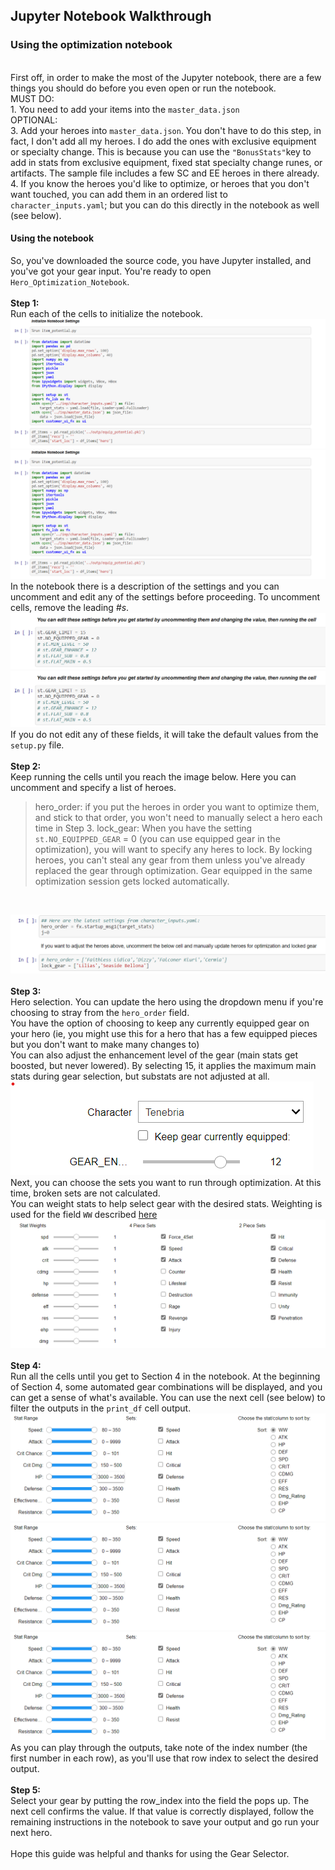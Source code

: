 ## Jupyter Notebook Walkthrough
### Using the optimization notebook
<br> First off, in order to make the most of the Jupyter notebook, there are a few things you should do before you even open or run the notebook.
<br> MUST DO:
<br> 1. You need to add your items into the `master_data.json`
<br> OPTIONAL:
<br> 3. Add your heroes into `master_data.json`.  You don't have to do this step, in fact, I don't add all my heroes.  I do add the ones with exclusive equipment or specialty change.  This is because you can use the `"BonusStats"`key to add in stats from exclusive equipment, fixed stat specialty change runes, or artifacts.  The sample file includes a few SC and EE heroes in there already.
<br> 4. If you know the heroes you'd like to optimize, or heroes that you don't want touched, you can add them in an ordered list to `character_inputs.yaml`; but you can do this directly in the notebook as well (see below).

#### Using the notebook
So, you've downloaded the source code, you have Jupyter installed, and you've got your gear input.  You're ready to open `Hero_Optimization_Notebook`.
<br><br><b>Step 1:</b>  <br>Run each of the cells to initialize the notebook.
<br>![Initial cells](_image/1_initialize_notebook.png?raw=true)
<br>![Initial cells](/_image/1_initialize_notebook.png?raw=true)
<br>In the notebook there is a description of the settings and you can uncomment and edit any of the settings before proceeding.  To uncomment cells, remove the leading _#s_.
<br>![Settings](/_image/2_setup_fields.png)
<br>![Settings](_image/2_setup_fields.png)
If you do not edit any of these fields, it will take the default values from the `setup.py` file.
<br>
<br><b>Step 2:</b>  <br>Keep running the cells until you reach the image below.  Here you can uncomment and specify a list of heroes.
> hero_order:  if you put the heroes in order you want to optimize them, and stick to that order, you won't need to manually select a hero each time in Step 3.
> lock_gear:  When you have the setting `st.NO_EQUIPPED_GEAR` = 0 (you can use equipped gear in the optimization), you will want to specify any heres to lock.  By locking heroes, you can't steal any gear from them unless you've already replaced the gear through optimization.  Gear equipped in the same optimization session gets locked automatically.

<br><p><img alt="Hero Startup" src="/_image/3_optional_specify_heroes.png">
<br>
<br><b>Step 3:</b>  <br>Hero selection.  You can update the hero using the dropdown menu if you're choosing to stray from the `hero_order` field.
<br> You have the option of choosing to keep any currently equipped gear on your hero (ie, you might use this for a hero that has a few equipped pieces but you don't want to make many changes to)
<br> You can also adjust the enhancement level of the gear (main stats get boosted, but never lowered).  By selecting 15, it applies the maximum main stats during gear selection, but substats are not adjusted at all.
<br>![Choose Hero](_image/choosing_hero.png)
<br> Next, you can choose the sets you want to run through optimization.  At this time, broken sets are not calculated.
<br> You can weight stats to help select gear with the desired stats.  Weighting is used for the field `WW` described [here](stat-guide.md)
<br><img alt="" src="/_image/choosing_sets_stats.png?raw=true">
<br>
<br><b>Step 4:</b>
<br> Run all the cells until you get to Section 4 in the notebook.  At the beginning of Section 4, some automated gear combinations will be displayed, and you can get a sense of what's available.  You can use the next cell (see below) to filter the outputs in the `print_df` cell output.
<br>![Filter Output](/_image/filter_outputs.png)
<br><img alt="Filter Output" src="https://github.com/ja-bru/E7_Py_Gear_Selector/blob/gh-pages/_image/filter_outputs.png?raw=true">
<br><img alt="Filter Output" src="https://github.com/ja-bru/E7_Py_Gear_Selector/blob/gh-pages/_image/filter_outputs.png">
<br> As you can play through the outputs, take note of the index number (the first number in each row), as you'll use that row index to select the desired output.
<br>
<br><b>Step 5:</b>
<br> Select your gear by putting the row_index into the field the pops up.  The next cell confirms the value.  If that value is correctly displayed, follow the remaining instructions in the notebook to save your output and go run your next hero.
<br>
<br> Hope this guide was helpful and thanks for using the Gear Selector.
